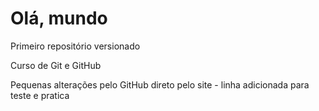 # Olá, mundo
 Primeiro repositório versionado

Curso de Git e GitHub

Pequenas alterações pelo GitHub direto pelo site - linha adicionada para teste e pratica
